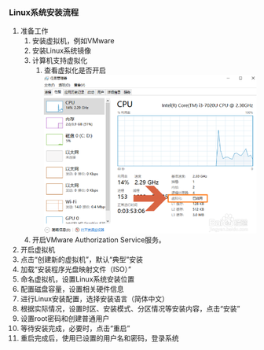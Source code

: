 ### Linux系统安装流程 ###
1. 准备工作
	1. 安装虚拟机，例如VMware
	2. 安装Linux系统镜像
	3. 计算机支持虚拟化
		1. 查看虚拟化是否开启
		![](assets/virtualization.png)
	4. 开启VMware Authorization Service服务。
2. 开启虚拟机
3. 点击“创建新的虚拟机”，默认“典型”安装
4. 加载“安装程序光盘映射文件（ISO）”
5. 命名虚拟机，设置Linux系统安装位置
6. 配置磁盘容量，设置相关硬件信息
7. 进行Linux安装配置，选择安装语言（简体中文）
8. 根据实际情况，设置时区、安装模式、分区情况等安装内容，点击“安装”
9. 设置root密码和创建普通用户
10. 等待安装完成，必要时，点击“重启”
11. 重启完成后，使用已设置的用户名和密码，登录系统